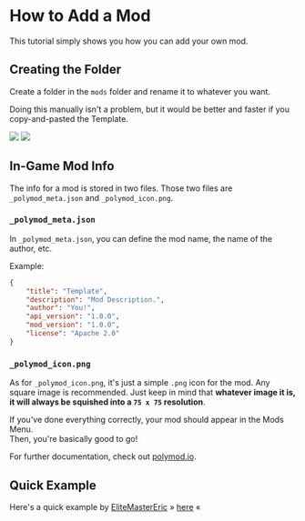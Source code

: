 # How to Add a Mod
This tutorial simply shows you how you can add your own mod.

## Creating the Folder
Create a folder in the `mods` folder and rename it to whatever you want.

Doing this manually isn't a problem, but it would be better and faster if you copy-and-pasted the Template.

![](https://github.com/user-attachments/assets/85d6cc54-72e0-406f-b5a0-131b65e32b62?raw=true)
![](https://github.com/user-attachments/assets/add932d1-8a09-40c8-ae2a-89d57ca1c9cf?raw=true)

## In-Game Mod Info

The info for a mod is stored in two files. Those two files are `_polymod_meta.json` and `_polymod_icon.png`.

### `_polymod_meta.json`
In `_polymod_meta.json`, you can define the mod name, the name of the author, etc.

Example:
```json
{
	"title": "Template",
	"description": "Mod Description.",
	"author": "You!",
	"api_version": "1.0.0",
	"mod_version": "1.0.0",
	"license": "Apache 2.0"
}
```

### `_polymod_icon.png`
As for `_polymod_icon.png`, it's just a simple `.png` icon for the mod. Any square image is recommended. Just keep in mind that **whatever image it is, it will always be squished into a `75 x 75` resolution**.

If you've done everything correctly, your mod should appear in the Mods Menu. <br>
Then, you're basically good to go!

For further documentation, check out [polymod.io](https://polymod.io/docs/).

## Quick Example

Here's a quick example by [EliteMasterEric](https://twitter.com/EliteMasterEric) » [here](https://github.com/EnigmaEngine/ModCore-Tricky-Mod) «
